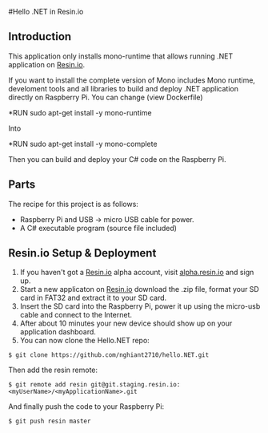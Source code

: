 #Hello .NET in Resin.io

## Introduction

This application only installs mono-runtime that allows running .NET application on [Resin.io](http://resin.io).

If you want to install the complete version of Mono includes Mono runtime, develoment tools and all libraries to build and deploy .NET application directly on 
Raspberry Pi. You can change (view Dockerfile)

*RUN sudo apt-get install -y mono-runtime

Into

*RUN sudo apt-get install -y mono-complete

Then you can build and deploy your C# code on the Raspberry Pi.

## Parts

The recipe for this project is as follows:
* Raspberry Pi and USB -> micro USB cable for power.
* A C# executable program (source file included)

## Resin.io Setup & Deployment

1. If you haven't got a [Resin.io](http://resin.io) alpha account, visit [alpha.resin.io](http://alpha.resin.io) and sign up.
1. Start a new applicaton on [Resin.io](http://resin.io) download the .zip file, format your SD card in FAT32 and extract it to your SD card. 
1. Insert the SD card into the Raspberry Pi, power it up using the micro-usb cable and connect to the Internet.
1. After about 10 minutes your new device should show up on your application dashboard.
1. You can now clone the Hello.NET repo:

`$ git clone https://github.com/nghiant2710/hello.NET.git`

Then add the resin remote:

`$ git remote add resin git@git.staging.resin.io:<myUserName>/<myApplicationName>.git`

And finally push the code to your Raspberry Pi:

`$ git push resin master`